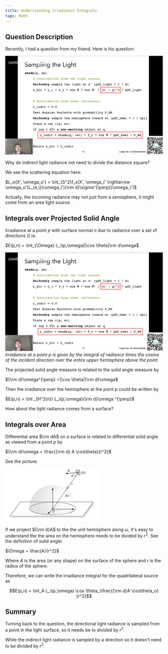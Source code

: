 ```yaml
---
title: Understanding Irradiance Integrals
tags: Math
---
```


## Question Description
Recently, I had a question from my friend. Here is his question:

![](post_img/math/divide_distance_square.PNG)

Why do indirect light radiance not need to divide the distance square?

We see the scattering equation here:

$L_o(X', \omega_o') = \int_{S^2}f_s(X', \omega_i' \rightarrow \omega_o')L_{e,i}(\omega_i'){\rm d}\sigma^{\perp}(\omega_i')$

Actually, the incoming radiance may not just from a semisphere, it might come from an area light source.

## Integrals over Projected Solid Angle
Irradiance at a point $p$ with surface normal $n$ due to radiance over a set of directions $\Omega$ is:

$E(p,n) = \int_{\Omega} L_i(p,\omega)|\cos \theta|\rm d\omega$

![](post_img/math/divide_distance_square.PNG)
*Irradiance at a point p is given by the integral of radiance times the cosine of the incident direction over the entire upper hemisphere above the point.*

The projected solid angle measure is related to the solid angle measure by

${\rm d}\omega^{\perp} =|\cos \theta|{\rm d}\omega$

Then the irradiance over the hemisphere at the point $p$ could be written by

$E(p,n) = \int _{H^2(n)} L_i(p,\omega){\rm d}\omega ^{\perp}$

How about the light radiance comes from a surface?

## Integrals over Area
Differential area $\rm dA$ on a surface is related to differential solid angle as viewed from a point $p$ by

${\rm d}\omega = \frac{{\rm d} A \cos\theta}{r^2}$

See the picture:

![](post_img/math/radiance_from_area_light.png)

If we project ${\rm d}A$ to the the unit hemisphere along $\omega$, it's easy to understand the the area on the hemisphere needs to be divided by $r^2$.
See the definition of solid angle:

$\Omega = \frac{A}{r^2}$

Where $A$ is the area (or any shape) on the surface of the sphere and $r$ is the radius of the sphere.

Therefore, we can write the irradiance integral for the quadrilateral source as

$$E(p,n) = \int_A L_i(p,\omega) \cos \theta_i\frac{{\rm d}A \cos\theta_o}{r^2}$$

## Summary
Turning back to the question, the directional light radiance is sampled from a point in the light surface, so it needs be to divided by $r^2$. 

While the indirect light radiance is sampled by a direction so it doesn't need to be divided by $r^2$.